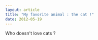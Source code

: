 ```yaml
---
layout: article
title: "My favorite animal : the cat !"
date: 2012-05-19
---
```


Who doesn't love cats ?